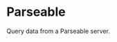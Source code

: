 <!-- This README file is going to be the one displayed on the Grafana.com website for your plugin -->

# Parseable

Query data from a Parseable server.
